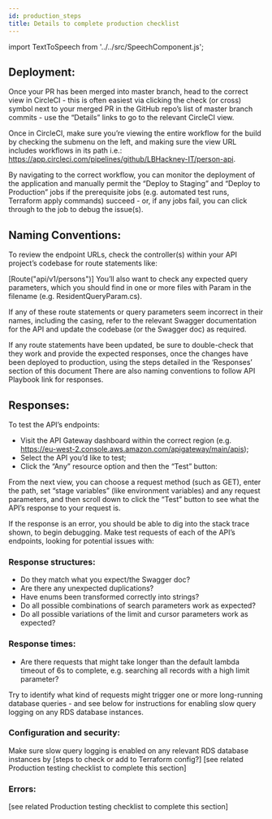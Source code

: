 ```yaml
---
id: production_steps
title: Details to complete production checklist
---
```


import TextToSpeech from '../../src/SpeechComponent.js';

<TextToSpeech>

## Deployment:

Once your PR has been merged into master branch, head to the correct view in CircleCI - this is often easiest via clicking the check (or cross) symbol next to your merged PR in the GitHub repo’s list of master branch commits - use the “Details” links to go to the relevant CircleCI view.

Once in CircleCI, make sure you’re viewing the entire workflow for the build by checking the submenu on the left, and making sure the view URL includes workflows in its path i.e.: https://app.circleci.com/pipelines/github/LBHackney-IT/person-api.

By navigating to the correct workflow, you can monitor the deployment of the application and manually permit the “Deploy to Staging” and “Deploy to Production” jobs if the prerequisite jobs (e.g. automated test runs, Terraform apply commands) succeed - or, if any jobs fail, you can click through to the job to debug the issue(s).
## Naming Conventions:

To review the endpoint URLs, check the controller(s) within your API project’s codebase for route statements like:

[Route("api/v1/persons")] 
You’ll also want to check any expected query parameters, which you should find in one or more files with Param in the filename (e.g. ResidentQueryParam.cs).

If any of these route statements or query parameters seem incorrect in their names, including the casing, refer to the relevant Swagger documentation for the API and update the codebase (or the Swagger doc) as required.

If any route statements have been updated, be sure to double-check that they work and provide the expected responses, once the changes have been deployed to production, using the steps detailed in the ‘Responses’ section of this document
There are also naming conventions to follow API Playbook link for responses.
## Responses:

To test the API’s endpoints:
- Visit the API Gateway dashboard within the correct region (e.g. https://eu-west-2.console.aws.amazon.com/apigateway/main/apis);
- Select the API you’d like to test;
- Click the “Any” resource option and then the “Test” button:

From the next view, you can choose a request method (such as GET), enter the path, set “stage variables” (like environment variables) and any request parameters, and then scroll down to click the “Test” button to see what the API’s response to your request is.

If the response is an error, you should be able to dig into the stack trace shown, to begin debugging.
Make test requests of each of the API’s endpoints, looking for potential issues with:
### Response structures:

- Do they match what you expect/the Swagger doc?
- Are there any unexpected duplications?
- Have enums been transformed correctly into strings?
- Do all possible combinations of search parameters work as expected?
- Do all possible variations of the limit and cursor parameters work as expected?
### Response times:

- Are there requests that might take longer than the default lambda timeout of 6s to complete, e.g. searching all records with a high limit parameter?

Try to identify what kind of requests might trigger one or more long-running database queries - and see below for instructions for enabling slow query logging on any RDS database instances.
### Configuration and security:

Make sure slow query logging is enabled on any relevant RDS database instances by [steps to check or add to Terraform config?]
[see related Production testing checklist to complete this section]
### Errors:
[see related Production testing checklist to complete this section]

</TextToSpeech>